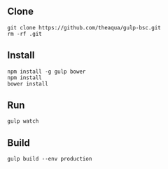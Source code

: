 ## Clone
  
    git clone https://github.com/theaqua/gulp-bsc.git
    rm -rf .git

## Install

    npm install -g gulp bower
    npm install
    bower install

## Run
    
    gulp watch

## Build
    
    gulp build --env production